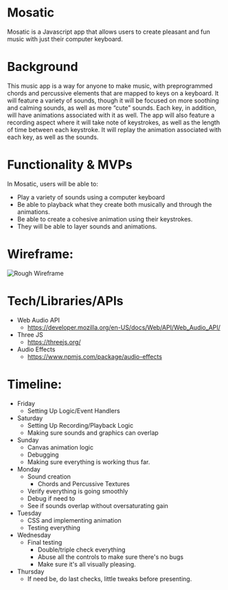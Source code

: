 # Mosatic

Mosatic is a Javascript app that allows users to create pleasant and fun music with just their computer keyboard.

# Background

This music app is a way for anyone to make music, with preprogrammed chords and percussive elements that are mapped to keys on a keyboard. It will feature a variety of sounds, though it will be focused on more soothing and calming sounds, as well as more “cute” sounds. Each key, in addition, will have animations associated with it as well. The app will also feature a recording aspect where it will take note of keystrokes, as well as the length of time between each keystroke. It will replay the animation associated with each key, as well as the sounds.

# Functionality & MVPs
In Mosatic, users will be able to:
- Play a variety of sounds using a computer keyboard
- Be able to playback what they create both musically and through the animations.
- Be able to create a cohesive animation using their keystrokes.
- They will be able to layer sounds and animations.

# Wireframe:
![Rough Wireframe](https://github.com/haeuncreative/mosatic/blob/master/js_rough_wf.png?raw=true)

# Tech/Libraries/APIs

- Web Audio API
  - https://developer.mozilla.org/en-US/docs/Web/API/Web_Audio_API/
- Three JS
  - https://threejs.org/
- Audio Effects
  - https://www.npmjs.com/package/audio-effects

# Timeline:

- Friday
  - Setting Up Logic/Event Handlers
- Saturday
  - Setting Up Recording/Playback Logic
  - Making sure sounds and graphics can overlap
- Sunday
  - Canvas animation logic  
  - Debugging
  - Making sure everything is working thus far.
- Monday
  - Sound creation 
    - Chords and Percussive Textures
  - Verify everything is going smoothly
  - Debug if need to
  - See if sounds overlap without oversaturating gain
- Tuesday
  - CSS and implementing animation
  - Testing everything
- Wednesday
  - Final testing
    - Double/triple check everything
    - Abuse all the controls to make sure there's no bugs
    - Make sure it's all visually pleasing.
- Thursday
  - If need be, do last checks, little tweaks before presenting.

